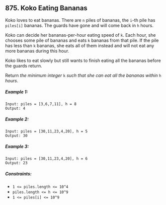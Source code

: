 ## 875. Koko Eating Bananas

Koko loves to eat bananas. There are ```n``` piles of bananas, the ```i```-th pile has ```piles[i]``` bananas. The guards have gone and will come back in ```h``` hours.

Koko can decide her bananas-per-hour eating speed of ```k```. Each hour, she chooses some pile of bananas and eats ```k``` bananas from that pile. If the pile has less than ```k``` bananas, she eats all of them instead and will not eat any more bananas during this hour.

Koko likes to eat slowly but still wants to finish eating all the bananas before the guards return.

Return *the minimum integer* ```k``` *such that she can eat all the bananas within* ```h``` *hours*.

##### Example 1:
```
Input: piles = [3,6,7,11], h = 8
Output: 4
```
##### Example 2:
```
Input: piles = [30,11,23,4,20], h = 5
Output: 30
```
##### Example 3:
```
Input: piles = [30,11,23,4,20], h = 6
Output: 23
```

##### Constraints:

* ```1 <= piles.length <= 10^4```
* ```piles.length <= h <= 10^9```
* ```1 <= piles[i] <= 10^9```